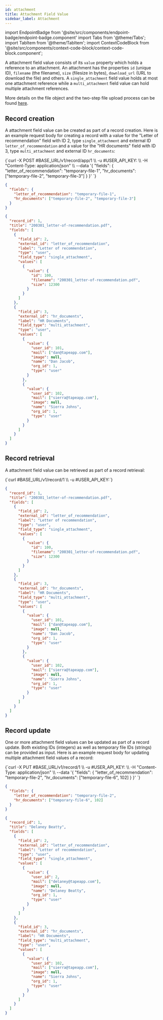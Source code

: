 ```yaml
---
id: attachment
title: Attachment Field Value
sidebar_label: Attachment
---
```


import EndpointBadge from '@site/src/components/endpoint-badge/endpoint-badge.component'
import Tabs from '@theme/Tabs';
import TabItem from '@theme/TabItem';
import ContextCodeBlock from '@site/src/components/context-code-block/context-code-block.component';

A attachment field value consists of its `value` property which holds a reference to an attachment. An attachment has the properties `id` (unique ID), `filename` (the filename), `size` (filesize in bytes), `download_url` (URL to download the file) and others.
A `single_attachment` field value holds at most one attachment reference while a `multi_attachment` field value can hold multiple attachment references.

More details on the file object and the two-step file upload process can be found [here](/docs/api/resource/file).

## Record creation

<EndpointBadge method="POST" url="https://api.tapeapp.com/v1/record/app/{app_id}" />

A attachment field value can be created as part of a record creation. Here is an example request body for creating a record with a value for the "Letter of recommendation" field with ID 2, type `single_attachment` and external ID `letter_of_recommendation` and a value for the "HR documents" field with ID 3, type `multi_attachment` and external ID `hr_documents`:

<Tabs defaultValue="curl">

<TabItem value="curl" label="cURL">
<ContextCodeBlock language="shell" title='➡️      Request'>
{`curl -X POST #BASE_URL/v1/record/app/1 \\
  -u #USER_API_KEY: \\
  -H "Content-Type: application/json" \\
  --data '{
    "fields": {
      "letter_of_recommendation": "temporary-file-1",
      "hr_documents": ["temporary-file-2", "temporary-file-3"]
    }
  }' 
`}
</ContextCodeBlock>
</TabItem>

<TabItem value="json" label="JSON">

```json title="➡️      Request">
{
  "fields": {
    "letter_of_recommendation": "temporary-file-1",
    "hr_documents": ["temporary-file-2", "temporary-file-3"]
  }
}
```

</TabItem>
</Tabs>

```json title="⬅️      Response"
{
  "record_id": 1,
  "title": "200301_letter-of-recommendation.pdf",
  "fields": [
    {
      "field_id": 2,
      "external_id": "letter_of_recommendation",
      "label": "Letter of recommendation",
      "type": "user",
      "field_type": "single_attachment",
      "values": [
        {
          "value": {
            "id": 100,
            "filename": "200301_letter-of-recommendation.pdf",
            "size": 12300
          }
        }
      ]
    },
    {
      "field_id": 3,
      "external_id": "hr_documents",
      "label": "HR Documents",
      "field_type": "multi_attachment",
      "type": "user",
      "values": [
        {
          "value": {
            "user_id": 101,
            "mail": ["dan@tapeapp.com"],
            "image": null,
            "name": "Dan Jacob",
            "org_id": 1,
            "type": "user"
          }
        },
        {
          "value": {
            "user_id": 102,
            "mail": ["sierra@tapeapp.com"],
            "image": null,
            "name": "Sierra Johns",
            "org_id": 1,
            "type": "user"
          }
        }
      ]
    }
  ]
}
```

## Record retrieval

<EndpointBadge method="GET" url="https://api.tapeapp.com/v1/record/{record_id}" />

A attachment field value can be retrieved as part of a record retrieval:

<ContextCodeBlock language="shell" title='➡️      Request'>
{`curl #BASE_URL/v1/record/1 \\
  -u #USER_API_KEY:`}
</ContextCodeBlock>

```json title='⬅️      Response'
{
  "record_id": 1,
  "title": "200301_letter-of-recommendation.pdf",
  "fields": [
    {
      "field_id": 2,
      "external_id": "letter_of_recommendation",
      "label": "Letter of recommendation",
      "type": "user",
      "field_type": "single_attachment",
      "values": [
        {
          "value": {
            "id": 100,
            "filename": "200301_letter-of-recommendation.pdf",
            "size": 12300
          }
        }
      ]
    },
    {
      "field_id": 3,
      "external_id": "hr_documents",
      "label": "HR Documents",
      "field_type": "multi_attachment",
      "type": "user",
      "values": [
        {
          "value": {
            "user_id": 101,
            "mail": ["dan@tapeapp.com"],
            "image": null,
            "name": "Dan Jacob",
            "org_id": 1,
            "type": "user"
          }
        },
        {
          "value": {
            "user_id": 102,
            "mail": ["sierra@tapeapp.com"],
            "image": null,
            "name": "Sierra Johns",
            "org_id": 1,
            "type": "user"
          }
        }
      ]
    }
  ]
}
```

## Record update

<EndpointBadge method="PUT" url="https://api.tapeapp.com/v1/record/{record_id}" />

One or more attachment field values can be updated as part of a record update. Both existing IDs (integers) as well as temporary file IDs (strings) can be provided as input.
Here is an example request body for updating multiple attachment field values of a record:

<Tabs defaultValue="curl">

<TabItem value="curl" label="cURL">
<ContextCodeBlock language="shell" title='➡️      Request'>
{`curl -X PUT #BASE_URL/v1/record/1 \\
  -u #USER_API_KEY: \\
  -H "Content-Type: application/json" \\
  --data '{
    "fields": {
      "letter_of_recommendation": "temporary-file-2",
      "hr_documents": ["temporary-file-6", 102]
    }
  }' 
`}
</ContextCodeBlock>
</TabItem>

<TabItem value="json" label="JSON">

```json title="➡️      Request">
{
  "fields": {
    "letter_of_recommendation": "temporary-file-2",
    "hr_documents": ["temporary-file-6", 102]
  }
}
```

</TabItem>
</Tabs>

```json title='⬅️      Response'
{
  "record_id": 1,
  "title": "Delaney Beatty",
  "fields": [
    {
      "field_id": 2,
      "external_id": "letter_of_recommendation",
      "label": "Letter of recommendation",
      "type": "user",
      "field_type": "single_attachment",
      "values": [
        {
          "value": {
            "user_id": 2,
            "mail": ["delaney@tapeapp.com"],
            "image": null,
            "name": "Delaney Beatty",
            "org_id": 1,
            "type": "user"
          }
        }
      ]
    },
    {
      "field_id": 3,
      "external_id": "hr_documents",
      "label": "HR Documents",
      "field_type": "multi_attachment",
      "type": "user",
      "values": [
        {
          "value": {
            "user_id": 102,
            "mail": ["sierra@tapeapp.com"],
            "image": null,
            "name": "Sierra Johns",
            "org_id": 1,
            "type": "user"
          }
        }
      ]
    }
  ]
}
```
